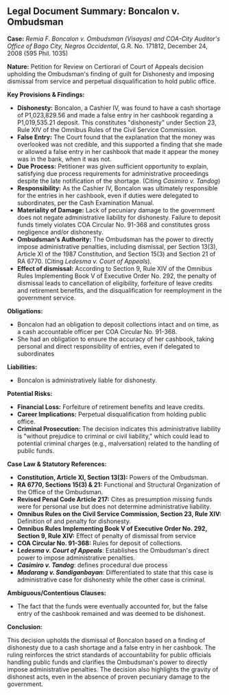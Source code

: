 ## Legal Document Summary: Boncalon v. Ombudsman

**Case:** *Remia F. Boncalon v. Ombudsman (Visayas) and COA-City Auditor's Office of Bago City, Negros Occidental*, G.R. No. 171812, December 24, 2008 (595 Phil. 1035)

**Nature:** Petition for Review on Certiorari of Court of Appeals decision upholding the Ombudsman's finding of guilt for Dishonesty and imposing dismissal from service and perpetual disqualification to hold public office.

**Key Provisions & Findings:**

*   **Dishonesty:** Boncalon, a Cashier IV, was found to have a cash shortage of P1,023,829.56 and made a false entry in her cashbook regarding a P1,019,535.21 deposit. This constitutes "dishonesty" under Section 23, Rule XIV of the Omnibus Rules of the Civil Service Commission.
*   **False Entry:** The Court found that the explanation that the money was overlooked was not credible, and this supported a finding that she made or allowed a false entry in her cashbook that made it appear the money was in the bank, when it was not.
*   **Due Process:** Petitioner was given sufficient opportunity to explain, satisfying due process requirements for administrative proceedings despite the late notification of the shortage. (Citing *Casimiro v. Tandog*)
*   **Responsibility:** As the Cashier IV, Boncalon was ultimately responsible for the entries in her cashbook, even if duties were delegated to subordinates, per the Cash Examination Manual.
*   **Materiality of Damage:** Lack of pecuniary damage to the government does not negate administrative liability for dishonesty. Failure to deposit funds timely violates COA Circular No. 91-368 and constitutes gross negligence and/or dishonesty.
*   **Ombudsman's Authority:** The Ombudsman has the power to directly impose administrative penalties, including dismissal, per Section 13(3), Article XI of the 1987 Constitution, and Section 15(3) and Section 21 of RA 6770. (Citing *Ledesma v. Court of Appeals*).
*   **Effect of dismissal:** According to Section 9, Rule XIV of the Omnibus Rules Implementing Book V of Executive Order No. 292, the penalty of dismissal leads to cancellation of eligibility, forfeiture of leave credits and retirement benefits, and the disqualification for reemployment in the government service.

**Obligations:**

*   Boncalon had an obligation to deposit collections intact and on time, as a cash accountable officer per COA Circular No. 91-368.
*   She had an obligation to ensure the accuracy of her cashbook, taking personal and direct responsibility of entries, even if delegated to subordinates

**Liabilities:**

*   Boncalon is administratively liable for dishonesty.

**Potential Risks:**

*   **Financial Loss:** Forfeiture of retirement benefits and leave credits.
*   **Career Implications:** Perpetual disqualification from holding public office.
*   **Criminal Prosecution:** The decision indicates this administrative liability is "without prejudice to criminal or civil liability," which could lead to potential criminal charges (e.g., malversation) related to the handling of public funds.

**Case Law & Statutory References:**

*   **Constitution, Article XI, Section 13(3):** Powers of the Ombudsman.
*   **RA 6770, Sections 15(3) & 21:** Functional and Structural Organization of the Office of the Ombudsman.
*   **Revised Penal Code Article 217:** Cites as presumption missing funds were for personal use but does not determine administrative liability.
*   **Omnibus Rules on the Civil Service Commission, Section 23, Rule XIV:** Definition of and penalty for dishonesty.
*   **Omnibus Rules Implementing Book V of Executive Order No. 292, Section 9, Rule XIV:** Effect of penalty of dismissal from service
*   **COA Circular No. 91-368:** Rules for deposit of collections.
*   ***Ledesma v. Court of Appeals***: Establishes the Ombudsman's direct power to impose administrative penalties.
*   ***Casimiro v. Tandog***: defines procedural due process
*   ***Madarang v. Sandiganbayan***: Differentiated to state that this case is administrative case for dishonesty while the other case is criminal.

**Ambiguous/Contentious Clauses:**

*   The fact that the funds were eventually accounted for, but the false entry of the cashbook remained and was deemed to be dishonest.

**Conclusion:**

This decision upholds the dismissal of Boncalon based on a finding of dishonesty due to a cash shortage and a false entry in her cashbook. The ruling reinforces the strict standards of accountability for public officials handling public funds and clarifies the Ombudsman's power to directly impose administrative penalties. The decision also highlights the gravity of dishonest acts, even in the absence of proven pecuniary damage to the government.
